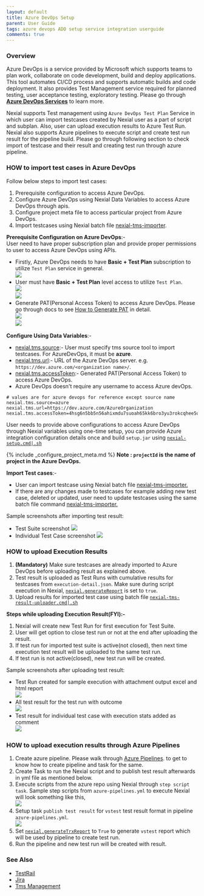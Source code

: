 ```yaml
---
layout: default
title: Azure DevOps Setup
parent: User Guide
tags: azure devops ADO setup service integration userguide
comments: true
---
```


### Overview
Azure DevOps is a service provided by Microsoft which supports teams to plan work, collaborate on code
development, build and deploy applications. This tool automates CI/CD process and supports automatic builds and 
code deployment. It also provides Test Management service required for planned testing, user acceptance testing,
exploratory testing. Please go through [**Azure DevOps Services**](https://docs.microsoft.com/en-in/azure/devops/?view=azure-devops)
to learn more.

Nexial supports Test management using `Azure DevOps Test Plan` Service in which user can import testcases created by
Nexial user as a part of script and subplan. Also, user can upload execution results to Azure Test Run.<br/>
Nexial also supports Azure pipelines to execute script and create test run result for the pipeline build.
Please go through following section to check import of testcase and their result and creating test run through azure pipeline.

### HOW to import test cases in Azure DevOps
Follow below steps to import test cases:
1. Prerequisite configuration to access Azure DevOps.
2. Configure Azure DevOps using Nexial Data Variables to access Azure DevOps through apis.
3. Configure project meta file to access particular project from Azure DevOps.
4. Import testcases using Nexial batch file [nexial-tms-importer](./BatchFiles#nexial-tms-importer).

**Prerequisite Configuration on Azure DevOps**:-<br/>
User need to have proper subscription plan and provide proper permissions to user to access Azure DevOps using APIs.
- Firstly, Azure DevOps needs to have **Basic + Test Plan** subscription to utilize `Test Plan` service in general.<br/>
![](image/AzureDevOpsSetup_01.png)<br/>
- User must have **Basic + Test Plan** level access to utilize `Test Plan`.<br/>
![](image/AzureDevOpsSetup_02.png)<br/>
![](image/AzureDevOpsSetup_03.png)<br/>
- Generate PAT(Personal Access Token) to access Azure DevOps. Please go through docs to see
[How to Generate PAT](https://docs.microsoft.com/en-us/azure/devops/organizations/accounts/use-personal-access-tokens-to-authenticate?view=azure-devops&tabs=Windows) in detail.<br/>
![](image/AzureDevOpsSetup_04.png)<br/>
![](image/AzureDevOpsSetup_05.png)<br/>

**Configure Using Data Variables**:-<br/>
- [nexial.tms.source](../systemvars/index#nexial.tms.source):- User must specify tms source tool to import testcases. For AzureDevOps, it must be **azure**.
- [nexial.tms.url](../systemvars/index#nexial.tms.url):- URL of the Azure DevOps server. e.g. `https://dev.azure.com/<organization name>/`.
- [nexial.tms.accessToken](../systemvars/index#nexial.tms.accessToken):- Generated PAT(Personal Access Token) to access Azure DevOps.
- Azure DevOps doesn't require any username to access Azure devOps.

~~~
# values are for azure devops for reference except source name
nexial.tms.source=azure
nexial.tms.url=https://dev.azure.com/AzureOrganization
nexial.tms.accessToken=4hsg6n5bb5n56ahixmdu7suoah65kk6bro3yu3rokcqhee5u5
~~~

User needs to provide above configurations to access Azure DevOps through Nexial variables using one-time setup, you can
provide Azure integration configuration details once and build `setup.jar` using [`nexial-setup.cmd|.sh`](BatchFiles#nexial-setup) 

{% include _configure_project_meta.md %}
**Note : `projectId` is the name of project in the Azure DevOps.**

**Import Test cases**:-
- User can import testcase using Nexial batch file [nexial-tms-importer.](BatchFiles#nexial-tms-importer)
- If there are any changes made to testcases for example adding new test case, deleted or updated,
  user need to update testcases using the same batch file command [nexial-tms-importer.](BatchFiles#nexial-tms-importer)

Sample screenshots after importing test result:<br/>
- Test Suite screenshot
  ![](image/AzureDevOpsSetup_11.png)
- Individual Test Case screenshot
  ![](image/AzureDevOpsSetup_12.png)

### HOW to upload Execution Results
1. **(Mandatory)** Make sure testcases are already imported to Azure DevOps before uploading result as explained above.
2. Test result is uploaded as Test Runs with cumulative results for testcases from `execution-detail.json`. Make sure
   during script execution in Nexial, [`nexial.generateReport`](../systemvars/index#nexial.generateReport) is set to `true`.
3. Upload results for imported test case using batch file [`nexial-tms-result-uploader.cmd|.sh`](BatchFiles#nexial-tms-result-uploader)

**Steps while uploading Execution Result(FYI):-**
1. Nexial will create new Test Run for first execution for Test Suite.
2. User will get option to close test run or not at the end after uploading the result.
3. If test run for imported test suite is active(not closed), then next time execution test result will be uploaded to
   the same test run.
4. If test run is not active(closed), new test run will be created.

Sample screenshots after uploading test result:<br/>
- Test Run created for sample execution with attachment output excel and html report<br/>
![](image/AzureDevOpsSetup_08.png)
- All test result for the test run with outcome<br/>
![](image/AzureDevOpsSetup_09.png)
- Test result for individual test case with execution stats added as comment<br/>
![](image/AzureDevOpsSetup_10.png)


### HOW to upload execution results through Azure Pipelines
1. Create azure pipeline. Please walk through [Azure Pipelines](https://docs.microsoft.com/en-in/azure/devops/pipelines/?view=azure-devops).
to get to know how to create pipeline and task for the same.
2. Create Task to run the Nexial script and to publish test result afterwards in yml file as mentioned below.
3. Execute scripts from the azure repo using Nexial through `step script task`. Sample step scripts from 
`azure-pipelines.yml` to execute Nexial will look something like this,<br/>
![](./image/AzureDevOpsSetup_06.png)
4. Setup task `publish test result` for `vstest` test result format in pipeline `azure-pipelines.yml`.<br/>
![](./image/AzureDevOpsSetup_07.png)
5. Set [`nexial.generateTrxReport`](../systemvars/index#nexial.generateTrxReport) to `True` to generate `vstest` 
report which will be used by pipeline to create test run.
6. Run the pipeline and new test run will be created with result.

### See Also
- [TestRail](TestRailSetup)
- [Jira](JiraSetup)
- [Tms Management](TmsManagement)
